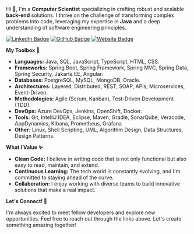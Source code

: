 Hi 👋, I'm a **Computer Scientist** specializing in crafting robust and scalable **back-end** solutions. I thrive on the challenge of transforming complex problems into code, leveraging my expertise in **Java** and a deep understanding of software engineering principles.

[![LinkedIn Badge](https://img.shields.io/badge/LinkedIn-Connect-blue?style=flat&logo=linkedin)](https://www.linkedin.com/in/luisfloresxyz)
[![GitHub Badge](https://img.shields.io/badge/GitHub-Follow-black?style=flat&logo=github)](https://github.com/luisfloresxyz)
[![Website Badge](https://img.shields.io/badge/Website-Visit-green?style=flat&logo=globe)](https://www.luisflores.xyz)

**My Toolbox 🧰**

- **Languages:** Java, SQL, JavaScript, TypeScript, HTML, CSS.
- **Frameworks:** Spring Boot, Spring Framework, Spring MVC, Spring Data, Spring Security, Jakarta EE, Angular.
- **Databases:** PostgreSQL, MySQL, MongoDB, Oracle.
- **Architectures:** Layered, Distributed, REST, SOAP, APIs, Microservices, Event-Driven.
- **Methodologies:** Agile (Scrum, Kanban), Test-Driven Development (TDD).
- **DevOps:** Azure DevOps, Jenkins, OpenShift, Docker.
- **Tools:** Git, IntelliJ IDEA, Eclipse, Maven, Gradle, SonarQube, Veracode, AppDynamics, Kibana, Prometheus, Grafana
- **Other:** Linux, Shell Scripting, UML, Algorithm Design, Data Structures, Design Patterns.

**What I Value ✨**

- **Clean Code:** I believe in writing code that is not only functional but also easy to read, maintain, and extend.
- **Continuous Learning:** The tech world is constantly evolving, and I'm committed to staying ahead of the curve.
- **Collaboration:** I enjoy working with diverse teams to build innovative solutions that make a real impact.

**Let's Connect! 🤝**

I'm always excited to meet fellow developers and explore new opportunities. Feel free to reach out through the links above. Let's create something amazing together!
